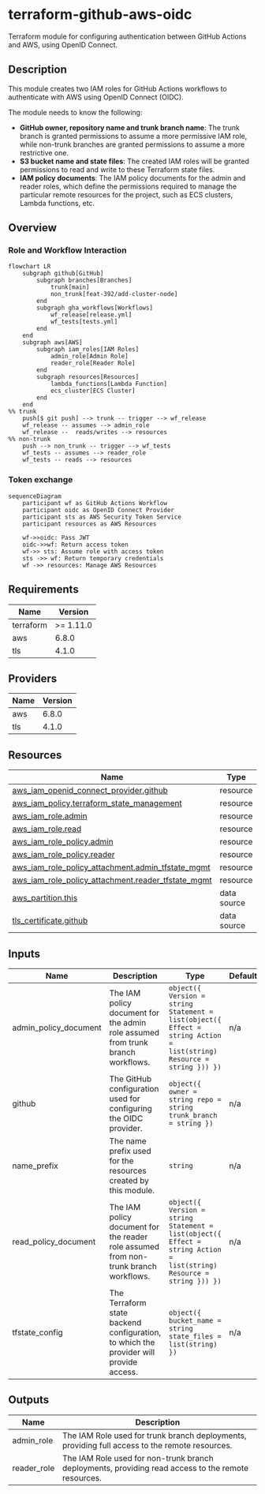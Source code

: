 # terraform-github-aws-oidc

Terraform module for configuring authentication between GitHub Actions and AWS, using OpenID Connect.

## Description

This module creates two IAM roles for GitHub Actions workflows to authenticate with AWS using OpenID Connect (OIDC).

The module needs to know the following:
- **GitHub owner, repository name and trunk branch name**: The trunk branch is granted permissions to assume a more permissive IAM role, while non-trunk branches are granted permissions to assume a more restrictive one.
- **S3 bucket name and state files**: The created IAM roles will be granted permissions to read and write to these Terraform state files.
- **IAM policy documents**: The IAM policy documents for the admin and reader roles, which define the permissions required to manage the particular remote resources for the project, such as ECS clusters, Lambda functions, etc.

## Overview

### Role and Workflow Interaction

```mermaid
flowchart LR
    subgraph github[GitHub]
        subgraph branches[Branches]
            trunk[main]
            non_trunk[feat-392/add-cluster-node]
        end
        subgraph gha_workflows[Workflows]
            wf_release[release.yml]
            wf_tests[tests.yml]
        end
    end
    subgraph aws[AWS]
        subgraph iam_roles[IAM Roles]
            admin_role[Admin Role]
            reader_role[Reader Role]
        end
        subgraph resources[Resources]
            lambda_functions[Lambda Function]
            ecs_cluster[ECS Cluster]
        end
    end
%% trunk
    push[$ git push] --> trunk -- trigger --> wf_release
    wf_release -- assumes --> admin_role
    wf_release --  reads/writes --> resources
%% non-trunk
    push --> non_trunk -- trigger --> wf_tests
    wf_tests -- assumes --> reader_role
    wf_tests -- reads --> resources
```

### Token exchange

```mermaid
sequenceDiagram
    participant wf as GitHub Actions Workflow
    participant oidc as OpenID Connect Provider
    participant sts as AWS Security Token Service
    participant resources as AWS Resources
    
    wf->>oidc: Pass JWT
    oidc->>wf: Return access token
    wf->> sts: Assume role with access token
    sts ->> wf: Return temporary credentials
    wf ->> resources: Manage AWS Resources
```

<!-- BEGIN_TF_DOCS -->
## Requirements

| Name | Version |
|------|---------|
| terraform | >= 1.11.0 |
| aws | 6.8.0 |
| tls | 4.1.0 |

## Providers

| Name | Version |
|------|---------|
| aws | 6.8.0 |
| tls | 4.1.0 |

## Resources

| Name | Type |
|------|------|
| [aws_iam_openid_connect_provider.github](https://registry.terraform.io/providers/hashicorp/aws/6.8.0/docs/resources/iam_openid_connect_provider) | resource |
| [aws_iam_policy.terraform_state_management](https://registry.terraform.io/providers/hashicorp/aws/6.8.0/docs/resources/iam_policy) | resource |
| [aws_iam_role.admin](https://registry.terraform.io/providers/hashicorp/aws/6.8.0/docs/resources/iam_role) | resource |
| [aws_iam_role.read](https://registry.terraform.io/providers/hashicorp/aws/6.8.0/docs/resources/iam_role) | resource |
| [aws_iam_role_policy.admin](https://registry.terraform.io/providers/hashicorp/aws/6.8.0/docs/resources/iam_role_policy) | resource |
| [aws_iam_role_policy.reader](https://registry.terraform.io/providers/hashicorp/aws/6.8.0/docs/resources/iam_role_policy) | resource |
| [aws_iam_role_policy_attachment.admin_tfstate_mgmt](https://registry.terraform.io/providers/hashicorp/aws/6.8.0/docs/resources/iam_role_policy_attachment) | resource |
| [aws_iam_role_policy_attachment.reader_tfstate_mgmt](https://registry.terraform.io/providers/hashicorp/aws/6.8.0/docs/resources/iam_role_policy_attachment) | resource |
| [aws_partition.this](https://registry.terraform.io/providers/hashicorp/aws/6.8.0/docs/data-sources/partition) | data source |
| [tls_certificate.github](https://registry.terraform.io/providers/hashicorp/tls/4.1.0/docs/data-sources/certificate) | data source |

## Inputs

| Name | Description | Type | Default | Required |
|------|-------------|------|---------|:--------:|
| admin_policy_document | The IAM policy document for the admin role assumed from trunk branch workflows. | ```object({ Version = string Statement = list(object({ Effect = string Action = list(string) Resource = string })) })``` | n/a | yes |
| github | The GitHub configuration used for configuring the OIDC provider. | ```object({ owner = string repo = string trunk_branch = string })``` | n/a | yes |
| name_prefix | The name prefix used for the resources created by this module. | `string` | n/a | yes |
| read_policy_document | The IAM policy document for the reader role assumed from non-trunk branch workflows. | ```object({ Version = string Statement = list(object({ Effect = string Action = list(string) Resource = string })) })``` | n/a | yes |
| tfstate_config | The Terraform state backend configuration, to which the provider will provide access. | ```object({ bucket_name = string state_files = list(string) })``` | n/a | yes |

## Outputs

| Name | Description |
|------|-------------|
| admin_role | The IAM Role used for trunk branch deployments, providing full access to the remote resources. |
| reader_role | The IAM Role used for non-trunk branch deployments, providing read access to the remote resources. |
<!-- END_TF_DOCS -->

